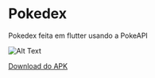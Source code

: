 # Pokedex
Pokedex feita em flutter usando a PokeAPI

![Alt Text](https://media.giphy.com/media/BFqj8Kbd41wQ6RPQqT/giphy.gif)

<a href="https://github.com/Guidcrisi/pokedex/releases/tag/v.1.0.0">Download do APK</a>

